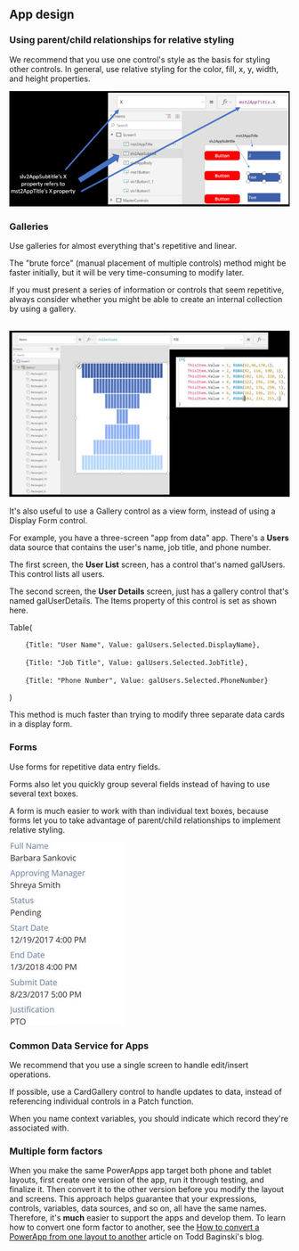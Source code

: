 ## App design

### Using parent/child relationships for relative styling

We recommend that you use one control&#39;s style as the basis for styling other controls. In general, use relative styling for the color, fill, x, y, width, and height properties.

![Image](images/image036.png )

### Galleries

Use galleries for almost everything that&#39;s repetitive and linear.

The &quot;brute force&quot; (manual placement of multiple controls) method might be faster initially, but it will be very time-consuming to modify later.

If you must present a series of information or controls that seem repetitive, always consider whether you might be able to create an internal collection by using a gallery.

​ ![Image](images/image037.jpg )

It&#39;s also useful to use a Gallery control as a view form, instead of using a Display Form control.

For example, you have a three-screen &quot;app from data&quot; app. There&#39;s a **Users** data source that contains the user&#39;s name, job title, and phone number.

The first screen, the **User List** screen, has a control that&#39;s named galUsers. This control lists all users.

The second screen, the **User Details** screen, just has a gallery control that&#39;s named galUserDetails. The Items property of this control is set as shown here.

Table(

        {Title: "User Name", Value: galUsers.Selected.DisplayName},

        {Title: "Job Title", Value: galUsers.Selected.JobTitle},

        {Title: "Phone Number", Value: galUsers.Selected.PhoneNumber}

)

This method is much faster than trying to modify three separate data cards in a display form.

### Forms

Use forms for repetitive data entry fields.

Forms also let you quickly group several fields instead of having to use several text boxes.

A form is much easier to work with than individual text boxes, because forms let you to take advantage of parent/child relationships to implement relative styling.

![Image](images/image038.jpg )

### Common Data Service for Apps

We recommend that you use a single screen to handle edit/insert operations.

If possible, use a CardGallery control to handle updates to data, instead of referencing individual controls in a Patch function.

When you name context variables, you should indicate which record they&#39;re associated with.

### Multiple form factors

When you make the same PowerApps app target both phone and tablet layouts, first create one version of the app, run it through testing, and finalize it. Then convert it to the other version before you modify the layout and screens. This approach helps guarantee that your expressions, controls, variables, data sources, and so on, all have the same names. Therefore, it&#39;s **much** easier to support the apps and develop them. To learn how to convert one form factor to another, see the [How to convert a PowerApp from one layout to another](http://toddbaginski.com/blog/how-to-convert-a-powerapp-from-one-layout-to-another/) article on Todd Baginski&#39;s blog.